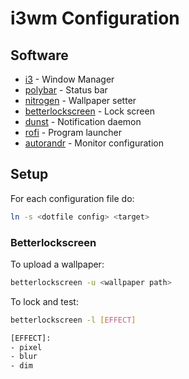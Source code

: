 # i3wm Configuration
## Software
- [i3](https://i3wm.org/) - Window Manager
- [polybar](https://github.com/polybar/polybar/wiki) - Status bar
- [nitrogen](https://wiki.archlinux.org/title/nitrogen) - Wallpaper setter
- [betterlockscreen](https://github.com/betterlockscreen/betterlockscreen) - Lock screen
- [dunst](https://github.com/dunst-project/dunst) - Notification daemon
- [rofi](https://github.com/davatorium/rofi) - Program launcher
- [autorandr](https://github.com/phillipberndt/autorandr) - Monitor configuration

## Setup
For each configuration file do:
```bash
ln -s <dotfile config> <target>
```

### Betterlockscreen
To upload a wallpaper:
```bash
betterlockscreen -u <wallpaper path>
```

To lock and test:
```bash
betterlockscreen -l [EFFECT]

[EFFECT]:
- pixel
- blur
- dim
```
